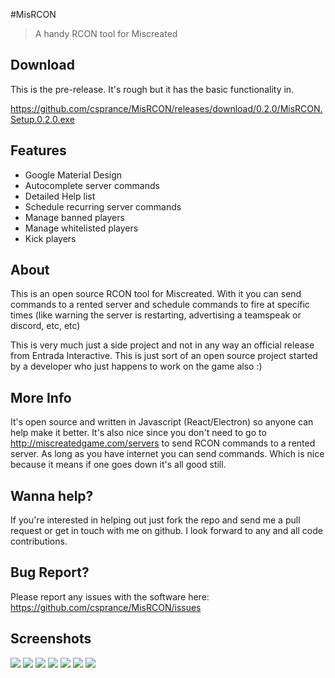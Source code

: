 #MisRCON
> A handy RCON tool for Miscreated

## Download
This is the pre-release. It's rough but it has the basic functionality in. 

https://github.com/csprance/MisRCON/releases/download/0.2.0/MisRCON.Setup.0.2.0.exe


## Features
* Google Material Design
* Autocomplete server commands
* Detailed Help list
* Schedule recurring server commands
* Manage banned players
* Manage whitelisted players
* Kick players

## About
This is an open source RCON tool for Miscreated. With it you can send commands to a rented server and schedule commands to fire at specific times (like warning the server is restarting, advertising a teamspeak or discord, etc, etc)


This is very much just a side project and not in any way an official release from Entrada Interactive. This is just sort of an open source project started by a developer who just happens to work on the game also :)




## More Info
It's open source and written in Javascript (React/Electron) so anyone can help make it better. It's also nice since you don't need to go to http://miscreatedgame.com/servers to send RCON commands to a rented server. As long as you have internet you can send commands. Which is nice because it means if one goes down it's all good still.

## Wanna help?
If you're interested in helping out just fork the repo and send me a pull request or get in touch with me on github. I look forward to any and all code contributions.


## Bug Report?
Please report any issues with the software here: https://github.com/csprance/MisRCON/issues

## Screenshots
![](http://www.csprance.com/shots/2016-12-07_21-55-548aad9111-c619-4d9f-bd07-b20f4c69f248.png)
![](http://www.csprance.com/shots/2016-12-07_21-56-479a7d6332-17b6-4ce7-b7d7-56f2d2dc9ee0.png)
![](http://www.csprance.com/shots/2016-12-07_21-57-27c1506c2f-9f46-411d-b6d2-a2d41c6029d3.png)
![](http://www.csprance.com/shots/2016-12-07_21-57-50a53967dd-f056-4ef0-a54e-78911b75a496.png)
![](http://www.csprance.com/shots/2016-12-07_21-59-10a0066b2c-2e0f-4f4f-a5c3-0315af279b85.png)
![](http://www.csprance.com/shots/2016-12-10_04-40-57aa45abbf-23ed-47c4-8547-d1723a56eae4.png)
![](http://www.csprance.com/shots/2016-12-10_04-41-09a63ed3fc-69ef-4595-a144-c26bb2634aec.png)

